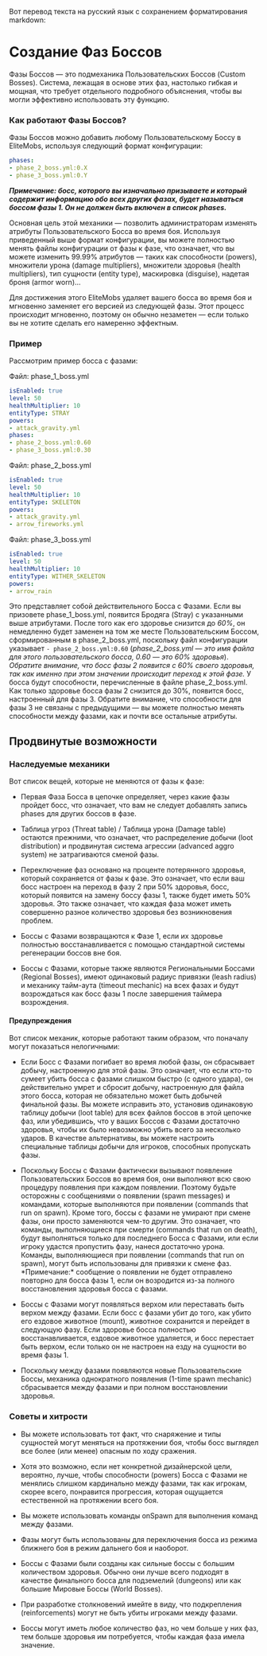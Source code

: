 Вот перевод текста на русский язык с сохранением форматирования markdown:

# Создание Фаз Боссов

Фазы Боссов — это подмеханика Пользовательских Боссов (Custom Bosses). Система, лежащая в основе этих фаз, настолько гибкая и мощная, что требует отдельного подробного объяснения, чтобы вы могли эффективно использовать эту функцию.

### Как работают Фазы Боссов?

Фазы Боссов можно добавить любому Пользовательскому Боссу в EliteMobs, используя следующий формат конфигурации:

```yaml
phases:
- phase_2_boss.yml:0.X
- phase_3_boss.yml:0.Y
```

_**Примечание: босс, которого вы изначально призываете и который содержит информацию обо всех других фазах, будет называться боссом фазы 1. Он не должен быть включен в список phases.**_

Основная цель этой механики — позволить администраторам изменять атрибуты Пользовательского Босса во время боя. Используя приведенный выше формат конфигурации, вы можете полностью менять файлы конфигурации от фазы к фазе, что означает, что вы можете изменить 99.99% атрибутов — таких как способности (powers), множители урона (damage multipliers), множители здоровья (health multipliers), тип сущности (entity type), маскировка (disguise), надетая броня (armor worn)...

Для достижения этого EliteMobs удаляет вашего босса во время боя и мгновенно заменяет его версией из следующей фазы. Этот процесс происходит мгновенно, поэтому он обычно незаметен — если только вы не хотите сделать его намеренно эффектным.

### Пример

Рассмотрим пример босса с фазами:

Файл: phase_1_boss.yml

```yaml
isEnabled: true
level: 50
healthMultiplier: 10
entityType: STRAY
powers:
- attack_gravity.yml
phases:
- phase_2_boss.yml:0.60
- phase_3_boss.yml:0.30
```

Файл: phase_2_boss.yml

```yaml
isEnabled: true
level: 50
healthMultiplier: 10
entityType: SKELETON
powers:
- attack_gravity.yml
- arrow_fireworks.yml
```

Файл: phase_3_boss.yml

```yaml
isEnabled: true
level: 50
healthMultiplier: 10
entityType: WITHER_SKELETON
powers:
- arrow_rain
```

Это представляет собой действительного Босса с Фазами. Если вы призовете phase_1_boss.yml, появится Бродяга (Stray) с указанными выше атрибутами. После того как его здоровье снизится до _60%_, он немедленно будет заменен на том же месте Пользовательским Боссом, сформированным в phase_2_boss.yml, поскольку файл конфигурации указывает `- phase_2_boss.yml:0.60` (_phase_2_boss.yml — это имя файла для этого пользовательского босса, 0.60 — это 60% здоровья_). _Обратите внимание, что босс фазы 2 появится с 60% своего здоровья, так как именно при этом значении происходит переход к этой фазе._ У босса будут способности, перечисленные в файле phase_2_boss.yml. Как только здоровье босса фазы 2 снизится до 30%, появится босс, настроенный для фазы 3. Обратите внимание, что способности для фазы 3 не связаны с предыдущими — вы можете полностью менять способности между фазами, как и почти все остальные атрибуты.

## Продвинутые возможности

### Наследуемые механики

Вот список вещей, которые не меняются от фазы к фазе:

- Первая Фаза Босса в цепочке определяет, через какие фазы пройдет босс, что означает, что вам не следует добавлять запись phases для других боссов в фазе.

- Таблица угроз (Threat table) / Таблица урона (Damage table) остаются прежними, что означает, что распределение добычи (loot distribution) и продвинутая система агрессии (advanced aggro system) не затрагиваются сменой фазы.

- Переключение фаз основано на проценте потерянного здоровья, который сохраняется от фазы к фазе. Это означает, что если ваш босс настроен на переход в фазу 2 при 50% здоровья, босс, который появится на замену боссу фазы 1, также будет иметь 50% здоровья. Это также означает, что каждая фаза может иметь совершенно разное количество здоровья без возникновения проблем.

- Боссы с Фазами возвращаются к Фазе 1, если их здоровье полностью восстанавливается с помощью стандартной системы регенерации боссов вне боя.

- Боссы с Фазами, которые также являются Региональными Боссами (Regional Bosses), имеют одинаковый радиус привязки (leash radius) и механику тайм-аута (timeout mechanic) на всех фазах и будут возрождаться как босс фазы 1 после завершения таймера возрождения.

#### Предупреждения

Вот список механик, которые работают таким образом, что поначалу могут показаться нелогичными:

- Если Босс с Фазами погибает во время любой фазы, он сбрасывает добычу, настроенную для этой фазы. Это означает, что если кто-то сумеет убить босса с фазами слишком быстро (с одного удара), он действительно умрет и сбросит добычу, настроенную для файла этого босса, которая не обязательно может быть добычей финальной фазы. Вы можете исправить это, установив одинаковую таблицу добычи (loot table) для всех файлов боссов в этой цепочке фаз, или убедившись, что у ваших Боссов с Фазами достаточно здоровья, чтобы их было невозможно убить всего за несколько ударов. В качестве альтернативы, вы можете настроить специальные таблицы добычи для игроков, способных пропускать фазы.

- Поскольку Боссы с Фазами фактически вызывают появление Пользовательских Боссов во время боя, они выполняют всю свою процедуру появления при каждом появлении. Поэтому будьте осторожны с сообщениями о появлении (spawn messages) и командами, которые выполняются при появлении (commands that run on spawn). Кроме того, боссы с фазами не умирают при смене фазы, они просто заменяются чем-то другим. Это означает, что команды, выполняющиеся при смерти (commands that run on death), будут выполняться только для последнего Босса с Фазами, или если игроку удастся пропустить фазу, нанеся достаточно урона. Команды, выполняющиеся при появлении (commands that run on spawn), могут быть использованы для привязки к смене фаз. \*Примечание:\* сообщение о появлении не будет отправлено повторно для босса фазы 1, если он возродится из-за полного восстановления здоровья босса с фазами.

- Боссы с Фазами могут появляться верхом или переставать быть верхом между фазами. Если босс с фазами убит до того, как убито его ездовое животное (mount), животное сохранится и перейдет в следующую фазу. Если здоровье босса полностью восстанавливается, ездовое животное удаляется, и босс перестает быть верхом, если только он не настроен на езду на сущности во время фазы 1.

- Поскольку между фазами появляются новые Пользовательские Боссы, механика однократного появления (1-time spawn mechanic) сбрасывается между фазами и при полном восстановлении здоровья.

### Советы и хитрости

- Вы можете использовать тот факт, что снаряжение и типы сущностей могут меняться на протяжении боя, чтобы босс выглядел все более (или менее) опасным по ходу сражения.

- Хотя это возможно, если нет конкретной дизайнерской цели, вероятно, лучше, чтобы способности (powers) Босса с Фазами не менялись слишком кардинально между фазами, так как игрокам, скорее всего, понравится прогрессия, которая ощущается естественной на протяжении всего боя.

- Вы можете использовать команды onSpawn для выполнения команд между фазами.

- Фазы могут быть использованы для переключения босса из режима ближнего боя в режим дальнего боя и наоборот.

- Боссы с Фазами были созданы как сильные боссы с большим количеством здоровья. Обычно они лучше всего подходят в качестве финального босса для подземелий (dungeons) или как большие Мировые Боссы (World Bosses).

- При разработке столкновений имейте в виду, что подкрепления (reinforcements) могут не быть убиты игроками между фазами.

- Боссы могут иметь любое количество фаз, но чем больше у них фаз, тем больше здоровья им потребуется, чтобы каждая фаза имела значение.